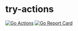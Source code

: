 # try-actions 
[![Go Actions](https://github.com/pomadev/try-actions/workflows/Go/badge.svg)](https://github.com/pomadev/try-actions/actions?workflow=Go)
[![Go Report Card](https://goreportcard.com/badge/github.com/pomadev/try-actions)](https://goreportcard.com/report/github.com/pomadev/try-actions)
